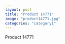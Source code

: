 ```yaml
---
layout: post
title: "Product 14771"
image: "product14771.jpg"
categories: "category1"
---
```

Product 14771
